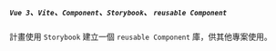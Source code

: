 ##### `Vue 3`、`Vite`、`Component`、`Storybook`、 `reusable Component`

計畫使用 `Storybook` 建立一個 `reusable Component` 庫，供其他專案使用。
